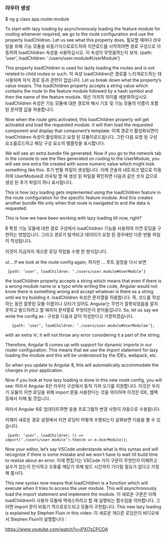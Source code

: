 ### 라우터 생성
$ ng g class app.router.module


To start with lazy loading by asynchronously loading the feature module for routing whenever required, we go to the route configuration and use the property loadChildren. Let us see what this property does.
필요할 때마다 라우팅을 위해 기능 모듈을 비동기식으로로드하여 지연로드를 시작하려면 경로 구성으로 이동하여 loadChildren 속성을 사용하십시오. 이 속성이 무엇을하는지 보자.
    {path: ‘user’, loadChildren: ‘./users/user.module#UserModule’}

This property loadChildren is used for lazily loading the routes and is not related to child routes or such.
이 속성 loadChildren은 경로를 느리게로드하는 데 사용되며 자식 경로 등과 관련이 없습니다.
Let us break down what the property’s value means. The loadChildren property accepts a string value which contains the route to the feature module followed by a hash symbol and then the name of the feature module.
재산 가치의 의미를 세분화하십시오. loadChildren 속성은 기능 모듈에 대한 경로와 해시 기호 및 기능 모듈의 이름이 포함 된 문자열 값을 허용합니다.


Now when the route gets activated, this loadChildren property will get activated and load the requested module. It will then load the requested component and display that component’s template.
이제 경로가 활성화되면이 loadChildren 속성이 활성화되고 요청 된 모듈이로드됩니다. 그런 다음 요청 된 구성 요소를로드하고 해당 구성 요소의 템플릿을 표시합니다.



We will see an extra bundle file generated.
Now if you go to the network tab in the console to see the files generated on routing to the UserModule, you will see one extra file created with some numeric value which might look something like this:
추가 번들 파일이 생성됩니다.
이제 콘솔의 네트워크 탭으로 이동하여 UserModule로 라우팅 할 때 생성 된 파일을 확인하면 다음과 같은 숫자 값으로 생성 된 추가 파일이 하나 표시됩니다.




This is how lazy loading gets implemented using the loadChildren feature in the route configuration for the specific feature module. And this creates another bundle file only when that route is navigated to and the data is requested.

This is how we have been working with lazy loading till now, right?

B
특정 기능 모듈에 대한 경로 구성에서 loadChildren 기능을 사용하여 지연 로딩을 구현하는 방법입니다. 그리고 경로가 탐색되고 데이터가 요청 된 경우에만 다른 번들 파일이 작성됩니다.

이것이 지금까지 게으른 로딩 작업을 수행 한 방식입니다.


ut…
If we look at the route config again,
하지만 ...
루트 설정을 다시 보면


```
 {path: ‘user’, loadChildren: ‘./users/user.module#UserModule’}
 ```

 the loadChildren property accepts a string which means that even if there is a wrong module name or a typo while writing the code, Angular would not know there is something wrong and accept whatever is there as a string until we try building it.
loadChildren 속성은 문자열을 허용합니다. 즉, 코드를 작성하는 동안 잘못된 모듈 이름이나 오타가 있어도 Angular는 무언가 잘못되었음을 알지 못하고 빌드하려고 할 때까지 문자열로 무엇이든지 받아들입니다.
So, let us say we write the config as :
구성을 다음과 같이 작성한다고 가정하겠습니다.


```
   {path: ‘user’, loadChildren: ‘./users/user.module#UserModulee’},
```

with an extra ‘e’, it will not throw any error considering it a part of the string.

Therefore,
Angular 8 comes up with support for dynamic imports in our router configuration. This means that we use the import statement for lazy loading the module and this will be understood by the IDEs, webpack, etc.

So when you update to Angular 8, this will automatically accommodate the changes in your application.

Now if you look at how lazy loading is done in this new route config, you will see:
따라서
Angular 8은 라우터 구성에서 동적 가져 오기를 지원합니다. 이것은 우리가 모듈의 지연 로딩을 위해 import 문을 사용한다는 것을 의미하며 이것은 IDE, 웹팩 등에서 이해 될 것입니다.

따라서 Angular 8로 업데이트하면 응용 프로그램의 변경 사항이 자동으로 수용됩니다.

이제이 새로운 경로 설정에서 지연 로딩이 어떻게 수행되는지 살펴보면 다음을 볼 수 있습니다.

```
 {path: ‘user’, loadChildren: () => import(‘./users/user.module’).then(m => m.UserModule)};
```


Now your editor, let’s say VSCode understands what is this syntax and will recognize if there is some mistake and we won't have to wait till build time to realize about an error.
이제 편집기는 VSCode 가이 구문이 무엇인지 이해하고 실수가 있는지 인식하고 오류를 깨닫기 위해 빌드 시간까지 기다릴 필요가 없다고 가정 해 봅시다.

This new syntax now means that loadChildren is a function which will execute when it tries to access the user module. This will asynchronously load the import statement and implement the module.
이 새로운 구문은 이제 loadChildren이 사용자 모듈에 액세스하려고 할 때 실행되는 함수임을 의미합니다. 그러면 import 문이 비동기 적으로로드되고 모듈이 구현됩니다.
This new lazy loading is explained by Stephen Fluin in this video:
이 새로운 게으른 로딩은이 비디오에서 Stephen Fluin이 설명합니다 :

https://www.youtube.com/watch?v=jPXl7sCPCOA